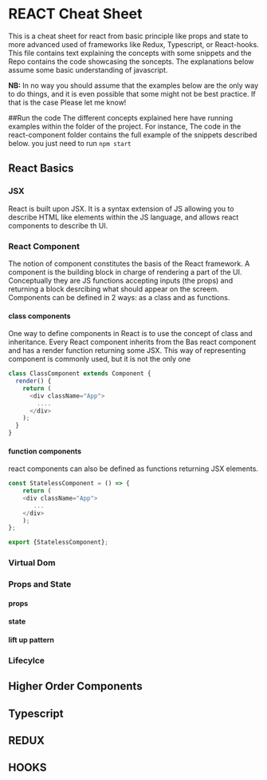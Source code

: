 # REACT Cheat Sheet

This is a cheat sheet for react from basic principle like props and state to more advanced used of frameworks like Redux, Typescript, or React-hooks. 
This file contains text explaining the concepts with some snippets and the Repo contains the code showcasing the soncepts. The explanations below assume some basic understanding of javascript.

**NB:** In no way you should assume that the examples below are the only way to do things, and it is even possible that some might not be best practice. If that is the case Please let me know!

##Run the code
The different concepts explained here have running examples within the folder of the project. For instance,
The code in the react-component folder contains the full example of the snippets described below.
you just need to run ```npm start```

## React Basics
### JSX 
React is built upon JSX. It is a syntax extension of JS allowing you to describe HTML like elements within the JS language, and allows react components to describe th UI.
### React Component



The notion of component constitutes the basis of the React framework. A component is the building block in charge of rendering a part of the UI.
Conceptually they are JS functions accepting inputs (the props) and returning a block desrcibing what should appear on the screem.
Components can be defined in 2 ways: as a class and as functions.
#### class components
One way to define components in React is to use the concept of class and inheritance. 
Every React component inherits from the Bas react component and has a render function returning some JSX. This way of representing component is commonly used, but it is not the only one
```javascript
class ClassComponent extends Component {
  render() {
    return (
      <div className="App">
        ....
      </div>
    );
  }
}
````
#### function components
react components can also be defined as functions returning JSX elements. 
```javascript
const StatelessComponent = () => {
    return (
    <div className="App">
       ...
    </div>
    );
};

export {StatelessComponent};
```
### Virtual Dom
### Props and State
#### props
#### state
#### lift up pattern
### Lifecylce
## Higher Order Components
## Typescript
## REDUX
## HOOKS


